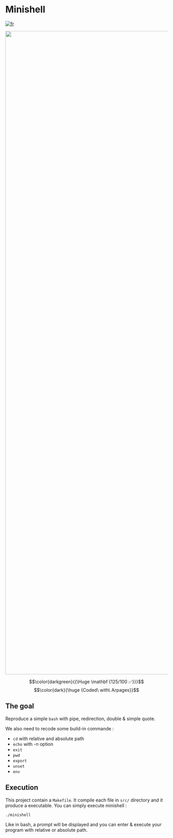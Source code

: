 # Minishell

[![fr](https://img.shields.io/badge/Langue-fr-blue)](README.fr.md)

<p align="center"><img src="https://i.imgur.com/zEbeMMp.jpeg" alt="drawing" width="2000"/></p>

$$\color{darkgreen}{{\Huge \mathbf {125/100 ✅}}}$$
$$\color{dark}{\huge {Coded\ with\ Arpages}}$$

## The goal

Reproduce a simple `bash` with pipe, redirection, double & simple quote.

We also need to recode some build-in commande :
- `cd` with relative and absolute path
- `echo` with -n option
- `exit`
- `pwd`
- `export`
- `unset`
- `env`

## Execution

This project contain a `Makefile`.
It compile each file in `src/` directory and it produce a executable.
You can simply execute minishell :
````sh
./minishell
````
Like in bash, a prompt will be displayed and you can enter & execute your program with relative or absolute path.